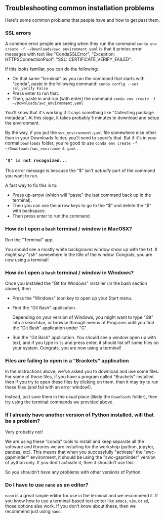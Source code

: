 ## Troubleshooting common installation problems

Here's some common problems that people have and how to get past them.

### SSL errors

A common error people are seeing when they run the command
`conda env create -f ~/Downloads/swc_environment.yaml`
is that it printes error messages with text like 
"CondaSSLError", 
"Exception: HTTPSConnectionPool",
"SSL: CERTIFICATE_VERIFY_FAILED".

If this looks familiar, you can do the following:

- On that same "terminal" as you ran the command that starts with "conda",
  paste in the following command: `conda config --set ssl_verify False`
- Press enter to run that.
- Then, paste in and run (with enter) the command
  `conda env create -f ~/Downloads/swc_environment.yaml`

You'll know that it's working if it says something like
"Collecting package metadata". At this stage, it takes probably 5 minutes to
download and setup the environment.

By the way, if you put the `swc_environment.yaml` file somewhere else other
than in your Downloads folder, you'll need to
specify that. But if it's in your normal `Downloads` folder, you're good to
use `conda env create -f ~/Downloads/swc_environment.yaml` .

### `'$' is not recognized...`

This error message is because the "$" isn't _actually_ part of the command you
want to run.

A fast way to fix this is to:

- Press up-arrow (which will "paste" the last command back up in the terminal).
- Then you can use the arrow keys to go to the "$" and delete the "$" 
  with backspace. 
- Then press enter to run the command.



### How do I open a `bash` terminal / window in MacOSX?

Run the "Terminal" app. 

You should see a mostly white background window show
up with the txt. It might say "zsh" somewhere in the title of the window.
Congrats, you are now using a terminal!

### How do I open a `bash` terminal / window in Windows?

Once you installed the "Git for Windows" installer (in the bash section above),
then

- Press the "Windows" icon key to open up your Start menu.
- Find the "Git Bash" application. 

  Depending on your version of Windows, you
  might want to type "Git" into a searchbar, or browse through menus of 
  Programs until you find the "Git Bash" application under "G".

- Run the "Git Bash" application. You should see a window open up with text,
  and if you type in `ls` and press enter, it should list off some files on
  your system. Congrats, you are now using a terminal!

### Files are failing to open in a "Brackets" application

In the instructions above, we've asked you to download and use some files.
For some of those files, if you have a program called "Brackets" installed
then if you try to open these files by clicking on them, then it may try
to run these files (and fail with an error window!).

Instead, just save them in the usual place (likely the `Downloads` folder),
then try using the terminal commands we provided above.

### If I already have another version of Python installed, will that be a problem?

Very probably not! 

We are using these "conda" tools to install and keep separate all the software
and libraries we are installing for the workshop (python, jupyter, pandas, 
etc). This means that when you successfully "activate" the "swc-gapminder"
environment, it should be using the "swc-gapminder" version of python only.
If you don't activate it, then it shouldn't use this.

So you shouldn't have any problems with other versions of Python.

### Do I have to use `nano` as an editor?

`nano` is a great simple editor for use in the terminal and we recommend it.
If you know how to use a terminal-based text editor like `emacs`, `vim`, 
or `ed`, those options also work. 
If you don't know about these, then we recommend just using `nano`.

